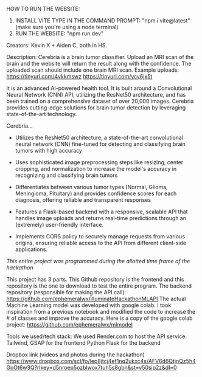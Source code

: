 HOW TO RUN THE WEBSITE:

1. INSTALL VITE
   TYPE IN THE COMMAND PROMPT:
   "npm i vite@latest" (make sure you're using a node terminal)
2. RUN THE WEBSITE:
   "npm run dev"

Creators: Kevin X + Aiden C, both in HS. 


Description:
Cerebria is a brain tumor classifier. Upload an MRI scan of the brain and the website will return the result along with the confidence. The uploaded scan should include one brain MRI scan. Example uploads: 
https://tinyurl.com/4vkkmswz
https://tinyurl.com/ycy6jx5t


It is an advanced AI-powered health tool. It is built around a Convolutional Neural Network (CNN) API, utilizing the ResNet50 architecture, and has been trained on a comprehensive dataset of over 20,000 images. Cerebria provides cutting-edge solutions for brain tumor detection by leveraging state-of-the-art technology.

Cerebria...
- Utilizes the ResNet50 architecture, a state-of-the-art convolutional neural network (CNN) fine-tuned for detecting and classifying brain tumors with high accuracy

- Uses sophisticated image preprocessing steps like resizing, center cropping, and normalization to increase the model's accuracy in recognizing and classifying brain tumors

- Differentiates between various tumor types (Normal, Glioma, Meningioma, Pituitary) and provides confidence scores for each diagnosis, offering reliable and transparent responses

- Features a Flask-based backend with a responsive, scalable API that handles image uploads and returns real-time predictions through an (extremely) user-friendly interface.

- Implements CORS policy to securely manage requests from various origins, ensuring reliable access to the API from different client-side applications.


*This entire project was programmed during the allotted time frame of the hackathon*

This project has 3 parts.  This Github repository is the frontend and this repository is the one to download to test the entire program. 
The backend repository (responsible for making the API call): https://github.com/ephemeralwx/illuminateHackathonMLAPI
The actual Machine Learning model was developed with google colab. I took inspiration from a previous notebook and modified the code to increase the # of classes and improve the accuracy. Here is a copy of the google colab project: https://github.com/ephemeralwx/mlmodel

Tools we used/tech stack:
We used Render.com to host the API service.
Tailwind, GSAP for the frontend
Python Flask for the backend

Dropbox link (videos and photos during the hackathon)
https://www.dropbox.com/scl/fo/lep8jtcj4ef1nq2ukxc4s/AFV6d6QtjnQz5h4GoOt6w3Q?rlkey=d5nroep5ozblwox7tuh5s8gbn&st=v50sip2z&dl=0

